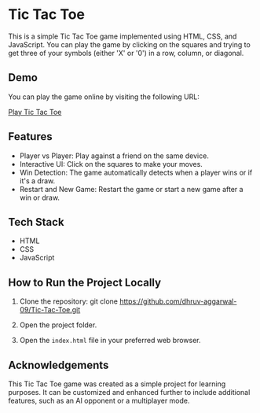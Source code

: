 
# Tic Tac Toe

This is a simple Tic Tac Toe game implemented using HTML, CSS, and JavaScript. You can play the game by clicking on the squares and trying to get three of your symbols (either 'X' or '0') in a row, column, or diagonal.


## Demo

You can play the game online by visiting the following URL:

[Play Tic Tac Toe](https://dhruv-aggarwal-09.github.io/Tic-Tac-Toe/)


## Features

- Player vs Player: Play against a friend on the same device.
- Interactive UI: Click on the squares to make your moves.
- Win Detection: The game automatically detects when a player wins or if it's a draw.
- Restart and New Game: Restart the game or start a new game after a win or draw.


## Tech Stack

- HTML
- CSS
- JavaScript


## How to Run the Project Locally

1. Clone the repository:
git clone https://github.com/dhruv-aggarwal-09/Tic-Tac-Toe.git

2. Open the project folder.
3. Open the `index.html` file in your preferred web browser.
## Acknowledgements

This Tic Tac Toe game was created as a simple project for learning purposes. It can be customized and enhanced further to include additional features, such as an AI opponent or a multiplayer mode.
